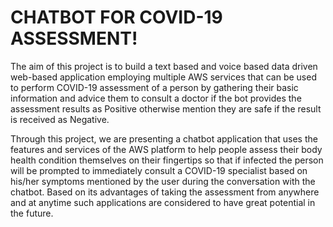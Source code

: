 # CHATBOT FOR COVID-19 ASSESSMENT!

 The aim of this project is to build a text based and voice based data driven web-based application employing multiple AWS services that can be used to perform COVID-19 assessment of a person by gathering their basic information and advice them to consult a doctor if the bot provides the assessment results as Positive otherwise mention they are safe if the result is received as Negative.

 Through this project, we are presenting a chatbot application that uses the features and services of the AWS platform to help people assess their body health condition themselves on their fingertips so that if infected the person will be prompted to immediately consult a COVID-19 specialist based on his/her symptoms mentioned by the user during the conversation with the chatbot. Based on its advantages of taking the assessment from anywhere and at anytime such applications are considered to have great potential in the future.





